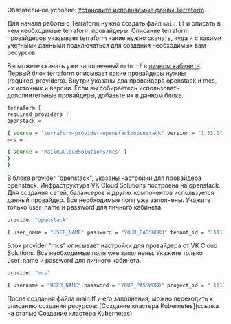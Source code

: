Обязательное условие: [Установите исполняемые файлы Terraform](https://mcs.mail.ru/docs/ru/additionals/terraform/terraform-installation).

Для начала работы с Terraform нужно создать файл `main.tf` и описать в нем необходимые terraform провайдеры. Описание terraform провайдеров указывает terraform какие нужно скачать, куда и с какими учетными данными подключаться для создания необходимых вам ресурсов.

Вы можете скачать уже заполненный `main.tf` в [личном кабинете](https://mcs.mail.ru/app/project/terraform/).
Первый блок terraform описывает какие провайдеры нужны (required_providers). Внутри указаны два провайдера openstack и mcs, их источник и версии. Если вы собираетесь использовать дополнительные провайдеры, добавьте их в данном блоке.

```bash
terraform {
required_providers {
openstack =

{ source = "terraform-provider-openstack/openstack" version = "1.33.0" }
mcs =

{ source = "MailRuCloudSolutions/mcs" }
}
}

```

В блоке provider "openstack", указаны настройки для провайдера openstack. Инфраструктура VK Cloud Solutions построена на openstack. Для создания сетей, балансеров и других компонентов используется данный провайдер. Все необходимые поля уже заполнены. Укажите только user_name и password для личного кабинета.

``` bash
provider "openstack"

{ user_name = "USER_NAME" password = "YOUR_PASSWORD" tenant_id = "111111111111111111111111111" user_domain_id = "users" auth_url = "https://infra.mail.ru:35357/v3/" use_octavia = true region = "RegionOne" }
```

Блок provider "mcs" описывает настройки для провайдера от VK Cloud Solutions. Все необходимые поля уже заполнены. Укажите только user_name и password для личного кабинета.

``` bash
provider "mcs"

{ username = "USER_NAME" password = "YOUR_PASSWORD" project_id = " 111111111111111111111111111" region = "RegionOne" }
```

После создания файла main.tf и его заполнения, можно переходить к описанию создания ресурсов: [Создание кластера Kubernetes](ссылка на статью Создание кластера Kubernetes)